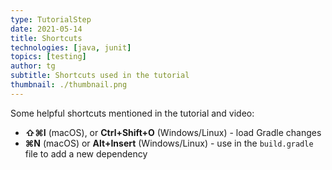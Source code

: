 ```yaml
---
type: TutorialStep
date: 2021-05-14
title: Shortcuts
technologies: [java, junit]
topics: [testing]
author: tg
subtitle: Shortcuts used in the tutorial
thumbnail: ./thumbnail.png
---
```


Some helpful shortcuts mentioned in the tutorial and video:

 - **⇧⌘I** (macOS), or **Ctrl+Shift+O** (Windows/Linux) - load Gradle changes
 - **⌘N** (macOS) or **Alt+Insert** (Windows/Linux) - use in the `build.gradle` file to add a new dependency